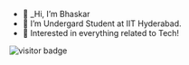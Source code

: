 - 👋 _Hi, I’m Bhaskar
- 👀 I’m Undergard Student at IIT Hyderabad.
- 🌱 Interested in everything related to Tech!



![visitor badge](https://visitor-badge.glitch.me/badge?bhaskaraa45.bhaskaraa45=jwenjian.visitor-badge)


<!---
bhaskaraa45/bhaskaraa45 is a ✨ special ✨ repository because its `README.md` (this file) appears on your GitHub profile.
You can click the Preview link to take a look at your changes.
--->
